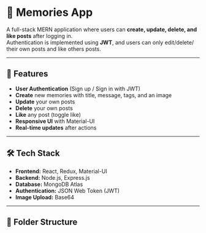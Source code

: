 # 📸 Memories App

A full-stack MERN application where users can **create, update, delete, and like posts** after logging in.  
Authentication is implemented using **JWT**, and users can only edit/delete/ their own posts and like others posts.

---

## 🚀 Features
- **User Authentication** (Sign up / Sign in with JWT)
- **Create** new memories with title, message, tags, and an image
- **Update** your own posts
- **Delete** your own posts
- **Like** any post (toggle like)
- **Responsive UI** with Material-UI
- **Real-time updates** after actions

---

## 🛠 Tech Stack
- **Frontend:** React, Redux, Material-UI
- **Backend:** Node.js, Express.js
- **Database:** MongoDB Atlas
- **Authentication:** JSON Web Token (JWT)
- **Image Upload:** Base64

---

## 📂 Folder Structure
